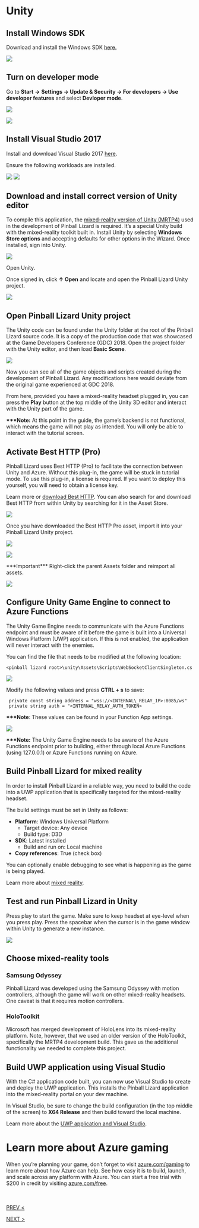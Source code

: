Unity
=====

<span id="_Download_and_Install" class="anchor"><span id="_Toc519166875" class="anchor"></span></span>Install Windows SDK
-------------------------------------------------------------------------------------------------------------------------

Download and install the Windows SDK
[here.](https://developer.microsoft.com/en-US/windows/downloads/windows-10-sdk)

![](/media/image107.png)

Turn on developer mode
----------------------

Go to **Start** **-&gt;** **Settings -&gt; Update & Security -&gt; For
developers -&gt; Use developer features** and select **Devloper mode**.

![](/media/image108.png)

![](/media/image109.png)

Install Visual Studio 2017
--------------------------

Install and download Visual Studio 2017
[here](https://visualstudio.microsoft.com/downloads/?utm_medium=microsoft&utm_source=docs.microsoft.com&utm_campaign=button+cta&utm_content=download+vs2017).

Ensure the following workloads are installed.

![](/media/image110.png) ![](/media/image111.png)

Download and install correct version of Unity editor
----------------------------------------------------

To compile this application, the [mixed-reality version of Unity
(MRTP4)](http://beta.unity3d.com/download/b1565bfe4a0c/UnityDownloadAssistant.exe)
used in the development of Pinball Lizard is required. It’s a special
Unity build with the mixed-reality toolkit built in. Install Unity by
selecting **Windows Store options** and accepting defaults for other
options in the Wizard. Once installed, sign into Unity.

![](/media/image112.png)

Open Unity.

Once signed in, click **↑ Open** and locate and open the Pinball Lizard
Unity project.

![](/media/image113.png)

<span id="_Download_Source_Code" class="anchor"><span id="_Azure_Functions" class="anchor"><span id="_Open_the_Pinball" class="anchor"><span id="_Toc519166877" class="anchor"></span></span></span></span>Open Pinball Lizard Unity project
--------------------------------------------------------------------------------------------------------------------------------------------------------------------------------------------------------------------------------------------

The Unity code can be found under the Unity folder at the root of the
Pinball Lizard source code. It is a copy of the production code that was
showcased at the Game Developers Conference (GDC) 2018. Open the project
folder with the Unity editor, and then load **Basic Scene**.

![](/media/image114.png)

Now you can see all of the game objects and scripts created during the
development of Pinball Lizard. Any modifications here would deviate from
the original game experienced at GDC 2018.

From here, provided you have a mixed-reality headset plugged in, you can
press the **Play** button at the top middle of the Unity 3D editor and
interact with the Unity part of the game.

**\*\*\*Note:** At this point in the guide, the game’s backend is not
functional, which means the game will not play as intended. You will
only be able to interact with the tutorial screen.

<span id="_Activate_HTTP_Pro" class="anchor"><span id="_Toc519166878" class="anchor"></span></span>Activate Best HTTP (Pro)
---------------------------------------------------------------------------------------------------------------------------

Pinball Lizard uses Best HTTP (Pro) to facilitate the connection between
Unity and Azure. Without this plug-in, the game will be stuck in
tutorial mode. To use this plug-in, a license is required. If you want
to deploy this yourself, you will need to obtain a license key.

Learn more or [download Best
HTTP](https://assetstore.unity.com/packages/tools/network/best-http-10872).
You can also search for and download Best HTTP from within Unity by
searching for it in the Asset Store.

![](/media/image115.png)

Once you have downloaded the Best HTTP Pro asset, import it into your
Pinball Lizard Unity project.

![](/media/image116.png)

![](/media/image117.png)

\*\*\*Important\*\*\* Right-click the parent Assets folder and reimport
all assets.

![](/media/image118.png)

<span id="_Configuring_Unity_Game" class="anchor"><span id="_Toc519166879" class="anchor"></span></span>Configure Unity Game Engine to connect to Azure Functions
-----------------------------------------------------------------------------------------------------------------------------------------------------------------

The Unity Game Engine needs to communicate with the Azure Functions
endpoint and must be aware of it before the game is built into a
Universal Windows Platform (UWP) application. If this is not enabled,
the application will never interact with the enemies.

You can find the file that needs to be modified at the following
location:

```<pinball lizard root>\unity\Assets\Scripts\WebSocketClientSingleton.cs```

![](/media/image119.png)

Modify the following values and press **CTRL + s** to save:
```
 private const string address = "wss://<INTERNAL\_RELAY_IP>:8085/ws"
 private string auth = "<INTERNAL_RELAY_AUTH_TOKEN>
```
**\*\*\*Note**: These values can be found in your Function App settings.

![](/media/image120.png)

**\*\*\*Note:** The Unity Game Engine needs to be aware of the Azure
Functions endpoint prior to building, either through local Azure
Functions (using 127.0.0.1) or Azure Functions running on Azure.

<span id="_Building_Pinball_Lizard" class="anchor"><span id="_Toc519166880" class="anchor"></span></span>Build Pinball Lizard for mixed reality
-----------------------------------------------------------------------------------------------------------------------------------------------

In order to install Pinball Lizard in a reliable way, you need to build
the code into a UWP application that is specifically targeted for the
mixed-reality headset.

The build settings must be set in Unity as follows:

-   **Platform**: Windows Universal Platform
    -   Target device: Any device
    -   Build type: D3D
-   **SDK**: Latest installed
    -   Build and run on: Local machine
-   **Copy references**: True (check box)

You can optionally enable debugging to see what is happening as the game
is being played.

Learn more about [mixed
reality](https://docs.microsoft.com/en-us/windows/mixed-reality/unity-development-overview).

Test and run Pinball Lizard in Unity
------------------------------------

Press play to start the game. Make sure to keep headset at eye-level
when you press play. Press the spacebar when the cursor is in the game
window within Unity to generate a new instance.

![](/media/image121.png)

<span id="_Holotoolkit" class="anchor"><span id="_Mixed_Reality" class="anchor"><span id="_Toc519166881" class="anchor"></span></span></span>Choose mixed-reality tools
-----------------------------------------------------------------------------------------------------------------------------------------------------------------------

### Samsung Odyssey 

Pinball Lizard was developed using the Samsung Odyssey with motion
controllers, although the game will work on other mixed-reality
headsets. One caveat is that it requires motion controllers.

### HoloToolkit

Microsoft has merged development of HoloLens into its mixed-reality
platform. Note, however, that we used an older version of the
HoloToolkit, specifically the MRTP4 development build. This gave us the
additional functionality we needed to complete this project.

<span id="_Build_UWP_Application" class="anchor"><span id="_Toc519166884" class="anchor"></span></span>Build UWP application using Visual Studio
------------------------------------------------------------------------------------------------------------------------------------------------

With the C\# application code built, you can now use Visual Studio to
create and deploy the UWP application. This installs the Pinball Lizard
application into the mixed-reality portal on your dev machine.

In Visual Studio, be sure to change the build configuration (in the top
middle of the screen) to **X64 Release** and then build toward the local
machine.

Learn more about the [UWP application and Visual
Studio](https://docs.microsoft.com/en-us/windows/uwp/packaging/packaging-uwp-apps).

<span id="_Toc519166892" class="anchor"><span id="_Toc519166885" class="anchor"></span></span>Learn more about Azure gaming
===========================================================================================================================

When you’re planning your game, don’t forget to visit
[azure.com/gaming](https://indigoslate.sharepoint.com/sites/pwa/VR%20Game%20Development%20%20Launch%20%5bAzure%20Gaming%5d/Shared%20Documents/Working/GitHub%20step%20by%20step/azure.com/gaming)
to learn more about how Azure can help. See how easy it is to build,
launch, and scale across any platform with Azure. You can start a free
trial with \$200 in credit by visiting
[azure.com/free](https://indigoslate.sharepoint.com/sites/pwa/VR%20Game%20Development%20%20Launch%20%5bAzure%20Gaming%5d/Shared%20Documents/Working/GitHub%20step%20by%20step/azure.com/free).

<br><br>
[PREV <](/docs/install_page3.md)

[NEXT >](/docs/install_page5.md)